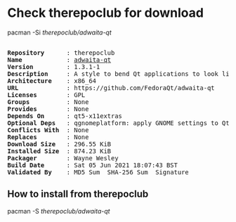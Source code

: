 # Check therepoclub for download

pacman -Si *therepoclub/adwaita-qt*

<div class="highlight"><pre class="highlight"><text>
<b>Repository</b>      : therepoclub
<b>Name</b>            : <a href="../../x86_64/adwaita-qt-1.3.1-1-x86_64.pkg.tar.zst">adwaita-qt</a>
<b>Version</b>         : 1.3.1-1
<b>Description</b>     : A style to bend Qt applications to look like they belong into GNOME Shell
<b>Architecture</b>    : x86_64
<b>URL</b>             : https://github.com/FedoraQt/adwaita-qt
<b>Licenses</b>        : GPL
<b>Groups</b>          : None
<b>Provides</b>        : None
<b>Depends On</b>      : qt5-x11extras
<b>Optional Deps</b>   : qgnomeplatform: apply GNOME settings to Qt apps
<b>Conflicts With</b>  : None
<b>Replaces</b>        : None
<b>Download Size</b>   : 296.55 KiB
<b>Installed Size</b>  : 874.23 KiB
<b>Packager</b>        : Wayne Wesley <wayne6324@gmail.com>
<b>Build Date</b>      : Sat 05 Jun 2021 18:07:43 BST
<b>Validated By</b>    : MD5 Sum  SHA-256 Sum  Signature
</text></pre></div>

## How to install from therepoclub

pacman -S *therepoclub/adwaita-qt*
